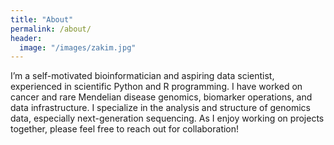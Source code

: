 ```yaml
---
title: "About"
permalink: /about/
header:
  image: "/images/zakim.jpg"
---
```


I’m a self-motivated bioinformatician and aspiring data scientist, experienced in scientific Python and R programming. I have worked on cancer and rare Mendelian disease genomics, biomarker operations, and data infrastructure. I specialize in the analysis and structure of genomics data, especially next-generation sequencing. As I enjoy working on projects together, please feel free to reach out for collaboration!
